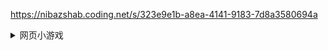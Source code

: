 https://nibazshab.coding.net/s/323e9e1b-a8ea-4141-9183-7d8a3580694a

<details>
<summary>网页小游戏</summary>
<br>

https://www.xvideos.com/video54733607/_

MUM-156
NHDTA-600
PIYO-062






</details> 
